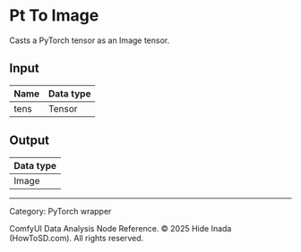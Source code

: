 # Pt To Image
Casts a PyTorch tensor as an Image tensor.

## Input
| Name | Data type |
|---|---|
| tens | Tensor |

## Output
| Data type |
|---|
| Image |

<HR>
Category: PyTorch wrapper

ComfyUI Data Analysis Node Reference. © 2025 Hide Inada (HowToSD.com). All rights reserved.
